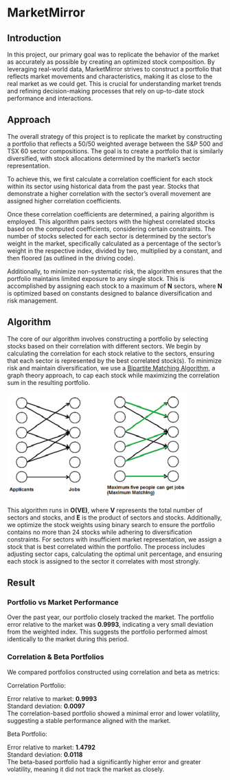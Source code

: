 # MarketMirror

## Introduction

In this project, our primary goal was to replicate the behavior of the market as accurately as possible by creating an optimized stock composition. By leveraging real-world data, MarketMirror strives to construct a portfolio that reflects market movements and characteristics, making it as close to the real market as we could get. This is crucial for understanding market trends and refining decision-making processes that rely on up-to-date stock performance and interactions.

## Approach

The overall strategy of this project is to replicate the market by constructing a portfolio that reflects a 50/50 weighted average between the S&P 500 and TSX 60 sector compositions. The goal is to create a portfolio that is similarly diversified, with stock allocations determined by the market’s sector representation.

To achieve this, we first calculate a correlation coefficient for each stock within its sector using historical data from the past year. Stocks that demonstrate a higher correlation with the sector’s overall movement are assigned higher correlation coefficients.

Once these correlation coefficients are determined, a pairing algorithm is employed. This algorithm pairs sectors with the highest correlated stocks based on the computed coefficients, considering certain constraints. The number of stocks selected for each sector is determined by the sector’s weight in the market, specifically calculated as a percentage of the sector’s weight in the respective index, divided by two, multiplied by a constant, and then floored (as outlined in the driving code).

Additionally, to minimize non-systematic risk, the algorithm ensures that the portfolio maintains limited exposure to any single stock. This is accomplished by assigning each stock to a maximum of 
**N**
 sectors, where 
**N**
 is optimized based on constants designed to balance diversification and risk management.

 ## Algorithm

 The core of our algorithm involves constructing a portfolio by selecting stocks based on their correlation with different sectors. We begin by calculating the correlation for each stock relative to the sectors, ensuring that each sector is represented by the best correlated stock(s). To minimize risk and maintain diversification, we use a [Bipartite Matching Algorithm](https://www.geeksforgeeks.org/maximum-bipartite-matching/), a graph theory approach, to cap each stock while maximizing the correlation sum in the resulting portfolio.

![My Image](images/maximum_matching.png)
 
 This algorithm runs in 
**O(VE)**, where 
**V** represents the total number of sectors and stocks, and 
**E** is the product of sectors and stocks. Additionally, we optimize the stock weights using binary search to ensure the portfolio contains no more than 24 stocks while adhering to diversification constraints. For sectors with insufficient market representation, we assign a stock that is best correlated within the portfolio. The process includes adjusting sector caps, calculating the optimal unit percentage, and ensuring each stock is assigned to the sector it correlates with most strongly.

## Result

### Portfolio vs Market Performance

Over the past year, our portfolio closely tracked the market. The portfolio error relative to the market was **0.9993**, indicating a very small deviation from the weighted index. This suggests the portfolio performed almost identically to the market during this period.

### Correlation & Beta Portfolios
We compared portfolios constructed using correlation and beta as metrics:

Correlation Portfolio:

Error relative to market: **0.9993** <br>
Standard deviation: **0.0097** <br>
The correlation-based portfolio showed a minimal error and lower volatility, suggesting a stable performance aligned with the market.

Beta Portfolio:

Error relative to market: **1.4792** <br>
Standard deviation: **0.0118** <br>
The beta-based portfolio had a significantly higher error and greater volatility, meaning it did not track the market as closely.
